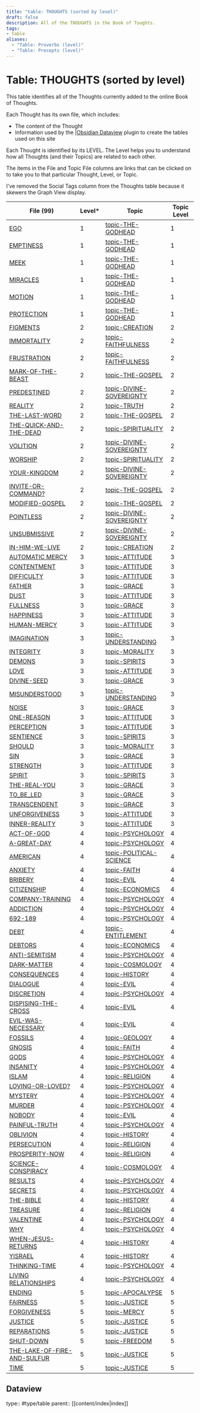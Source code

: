 ```yaml
---
title: "table: THOUGHTS (sorted by level)"
draft: false
description: All of the THOUGHTS in the Book of Toughts.
tags:
- table
aliases:
  - "Table: Proverbs (level)"
  - "Table: Precepts (level)"
---
```

# Table: THOUGHTS (sorted by level)
This table identifies all of the Thoughts currently added to the online Book of Thoughts.

Each Thought has its own file, which includes:
- The content of the Thought
- Information used by the |[Obsidian Dataview](https:/blacksmithgu.github.io/obsidian-dataview/) plugin to create the tables used on this site

Each Thought is identified by its LEVEL. The Level helps you to understand how all Thoughts (and their Topics) are related to each other.

The items in the File and Topic File columns are links that can be clicked on to take you to that particular Thought, Level, or Topic.

I've removed the Social Tags column from the Thoughts table because it skewers the Graph View display.

|File (99) |Level*|Topic|Topic Level|
|---|---|---|---|
|[EGO](/THOUGHTS/EGO.md)|1|[topic-THE-GODHEAD](/TOPICS/topic-THE-GODHEAD.md)|1|
|[EMPTINESS](/THOUGHTS/EMPTINESS.md)|1|[topic-THE-GODHEAD](/TOPICS/topic-THE-GODHEAD.md)|1|
|[MEEK](/THOUGHTS/MEEK.md)|1|[topic-THE-GODHEAD](/TOPICS/topic-THE-GODHEAD.md)|1|
|[MIRACLES](/THOUGHTS/MIRACLES.md)|1|[topic-THE-GODHEAD](/TOPICS/topic-THE-GODHEAD.md)|1|
|[MOTION](/THOUGHTS/MOTION.md)|1|[topic-THE-GODHEAD](/TOPICS/topic-THE-GODHEAD.md)|1|
|[PROTECTION](/THOUGHTS/PROTECTION.md)|1|[topic-THE-GODHEAD](/TOPICS/topic-THE-GODHEAD.md)|1|
|[FIGMENTS](/THOUGHTS/FIGMENTS.md)|2|[topic-CREATION](/TOPICS/topic-CREATION.md)|2|
|[IMMORTALITY](/THOUGHTS/IMMORTALITY.md)|2|[topic-FAITHFULNESS](/TOPICS/topic-FAITHFULNESS.md)|2|
|[FRUSTRATION](/THOUGHTS/FRUSTRATION.md)|2|[topic-FAITHFULNESS](/TOPICS/topic-FAITHFULNESS.md)|2|
|[MARK-OF-THE-BEAST](/THOUGHTS/MARK-OF-THE-BEAST.md)|2|[topic-THE-GOSPEL](/TOPICS/topic-THE-GOSPEL.md)|2|
|[PREDESTINED](/THOUGHTS/PREDESTINED.md)|2|[topic-DIVINE-SOVEREIGNTY](/TOPICS/topic-DIVINE-SOVEREIGNTY.md)|2|
|[REALITY](/THOUGHTS/REALITY.md)|2|[topic-TRUTH](/TOPICS/topic-TRUTH.md)|2|
|[THE-LAST-WORD](/THOUGHTS/THE-LAST-WORD.md)|2|[topic-THE-GOSPEL](/TOPICS/topic-THE-GOSPEL.md)|2|
|[THE-QUICK-AND-THE-DEAD](/THOUGHTS/THE-QUICK-AND-THE-DEAD.md)|2|[topic-SPIRITUALITY](/TOPICS/topic-SPIRITUALITY.md)|2|
|[VOLITION](/THOUGHTS/VOLITION.md)|2|[topic-DIVINE-SOVEREIGNTY](/TOPICS/topic-DIVINE-SOVEREIGNTY.md)|2|
|[WORSHIP](/THOUGHTS/WORSHIP.md)|2|[topic-SPIRITUALITY](/TOPICS/topic-SPIRITUALITY.md)|2|
|[YOUR-KINGDOM](/THOUGHTS/YOUR-KINGDOM.md)|2|[topic-DIVINE-SOVEREIGNTY](/TOPICS/topic-DIVINE-SOVEREIGNTY.md)|2|
|[INVITE-OR-COMMAND?](/THOUGHTS/INVITE-OR-COMMAND?.md)|2|[topic-THE-GOSPEL](/TOPICS/topic-THE-GOSPEL.md)|2|
|[MODIFIED-GOSPEL](/THOUGHTS/MODIFIED-GOSPEL.md)|2|[topic-THE-GOSPEL](/TOPICS/topic-THE-GOSPEL.md)|2|
|[POINTLESS](/THOUGHTS/POINTLESS.md)|2|[topic-DIVINE-SOVEREIGNTY](/TOPICS/topic-DIVINE-SOVEREIGNTY.md)|2|
|[UNSUBMISSIVE](/THOUGHTS/UNSUBMISSIVE.md)|2|[topic-DIVINE-SOVEREIGNTY](/TOPICS/topic-DIVINE-SOVEREIGNTY.md)|2|
|[IN-HIM-WE-LIVE](/THOUGHTS/IN-HIM-WE-LIVE.md)|2|[topic-CREATION](/TOPICS/topic-CREATION.md)|2|
|[AUTOMATIC MERCY](/THOUGHTS/AUTOMATIC%20MERCY.md)|3|[topic-ATTITUDE](/TOPICS/topic-ATTITUDE.md)|3|
|[CONTENTMENT](/THOUGHTS/CONTENTMENT.md)|3|[topic-ATTITUDE](/TOPICS/topic-ATTITUDE.md)|3|
|[DIFFICULTY](/THOUGHTS/DIFFICULTY.md)|3|[topic-ATTITUDE](/TOPICS/topic-ATTITUDE.md)|3|
|[FATHER](/THOUGHTS/FATHER.md)|3|[topic-GRACE](/TOPICS/topic-GRACE.md)|3|
|[DUST](/THOUGHTS/DUST.md)|3|[topic-ATTITUDE](/TOPICS/topic-ATTITUDE.md)|3|
|[FULLNESS](/THOUGHTS/FULLNESS.md)|3|[topic-GRACE](/TOPICS/topic-GRACE.md)|3|
|[HAPPINESS](/THOUGHTS/HAPPINESS.md)|3|[topic-ATTITUDE](/TOPICS/topic-ATTITUDE.md)|3|
|[HUMAN-MERCY](/THOUGHTS/HUMAN-MERCY.md)|3|[topic-ATTITUDE](/TOPICS/topic-ATTITUDE.md)|3|
|[IMAGINATION](/THOUGHTS/IMAGINATION.md)|3|[topic-UNDERSTANDING](/TOPICS/topic-UNDERSTANDING.md)|3|
|[INTEGRITY](/THOUGHTS/INTEGRITY.md)|3|[topic-MORALITY](/TOPICS/topic-MORALITY.md)|3|
|[DEMONS](/THOUGHTS/DEMONS.md)|3|[topic-SPIRITS](/TOPICS/topic-SPIRITS.md)|3|
|[LOVE](/THOUGHTS/LOVE.md)|3|[topic-ATTITUDE](/TOPICS/topic-ATTITUDE.md)|3|
|[DIVINE-SEED](/THOUGHTS/DIVINE-SEED.md)|3|[topic-GRACE](/TOPICS/topic-GRACE.md)|3|
|[MISUNDERSTOOD](/THOUGHTS/MISUNDERSTOOD.md)|3|[topic-UNDERSTANDING](/TOPICS/topic-UNDERSTANDING.md)|3|
|[NOISE](/THOUGHTS/NOISE.md)|3|[topic-GRACE](/TOPICS/topic-GRACE.md)|3|
|[ONE-REASON](/THOUGHTS/ONE-REASON.md)|3|[topic-ATTITUDE](/TOPICS/topic-ATTITUDE.md)|3|
|[PERCEPTION](/THOUGHTS/PERCEPTION.md)|3|[topic-ATTITUDE](/TOPICS/topic-ATTITUDE.md)|3|
|[SENTIENCE](/THOUGHTS/SENTIENCE.md)|3|[topic-SPIRITS](/TOPICS/topic-SPIRITS.md)|3|
|[SHOULD](/THOUGHTS/SHOULD.md)|3|[topic-MORALITY](/TOPICS/topic-MORALITY.md)|3|
|[SIN](/THOUGHTS/SIN.md)|3|[topic-GRACE](/TOPICS/topic-GRACE.md)|3|
|[STRENGTH](/THOUGHTS/STRENGTH.md)|3|[topic-ATTITUDE](/TOPICS/topic-ATTITUDE.md)|3|
|[SPIRIT](/THOUGHTS/SPIRIT.md)|3|[topic-SPIRITS](/TOPICS/topic-SPIRITS.md)|3|
|[THE-REAL-YOU](/THOUGHTS/THE-REAL-YOU.md)|3|[topic-GRACE](/TOPICS/topic-GRACE.md)|3|
|[TO_BE_LED](/THOUGHTS/TO_BE_LED.md)|3|[topic-GRACE](/TOPICS/topic-GRACE.md)|3|
|[TRANSCENDENT](/THOUGHTS/TRANSCENDENT.md)|3|[topic-GRACE](/TOPICS/topic-GRACE.md)|3|
|[UNFORGIVENESS](/THOUGHTS/UNFORGIVENESS.md)|3|[topic-ATTITUDE](/TOPICS/topic-ATTITUDE.md)|3|
|[INNER-REALITY](/THOUGHTS/INNER-REALITY.md)|3|[topic-ATTITUDE](/TOPICS/topic-ATTITUDE.md)|3|
|[ACT-OF-GOD](/THOUGHTS/ACT-OF-GOD.md)|4|[topic-PSYCHOLOGY](/TOPICS/topic-PSYCHOLOGY.md)|4|
|[A-GREAT-DAY](/THOUGHTS/A-GREAT-DAY.md)|4|[topic-PSYCHOLOGY](/TOPICS/topic-PSYCHOLOGY.md)|4|
|[AMERICAN](/THOUGHTS/AMERICAN.md)|4|[topic-POLITICAL-SCIENCE](/TOPICS/topic-POLITICAL-SCIENCE.md)|4|
|[ANXIETY](/THOUGHTS/ANXIETY.md)|4|[topic-FAITH](/TOPICS/topic-FAITH.md)|4|
|[BRIBERY](/THOUGHTS/BRIBERY.md)|4|[topic-EVIL](/TOPICS/topic-EVIL.md)|4|
|[CITIZENSHIP](/THOUGHTS/CITIZENSHIP.md)|4|[topic-ECONOMICS](/TOPICS/topic-ECONOMICS.md)|4|
|[COMPANY-TRAINING](/THOUGHTS/COMPANY-TRAINING.md)|4|[topic-PSYCHOLOGY](/TOPICS/topic-PSYCHOLOGY.md)|4|
|[ADDICTION](/THOUGHTS/ADDICTION.md)|4|[topic-PSYCHOLOGY](/TOPICS/topic-PSYCHOLOGY.md)|4|
|[692-189](/THOUGHTS/692-189.md)|4|[topic-PSYCHOLOGY](/TOPICS/topic-PSYCHOLOGY.md)|4|
|[DEBT](/THOUGHTS/DEBT.md)|4|[topic-ENTITLEMENT](/TOPICS/topic-ENTITLEMENT.md)|4|
|[DEBTORS](/THOUGHTS/DEBTORS.md)|4|[topic-ECONOMICS](/TOPICS/topic-ECONOMICS.md)|4|
|[ANTI-SEMITISM](/THOUGHTS/ANTI-SEMITISM.md)|4|[topic-PSYCHOLOGY](/TOPICS/topic-PSYCHOLOGY.md)|4|
|[DARK-MATTER](/THOUGHTS/DARK-MATTER.md)|4|[topic-COSMOLOGY](/TOPICS/topic-COSMOLOGY.md)|4|
|[CONSEQUENCES](/THOUGHTS/CONSEQUENCES.md)|4|[topic-HISTORY](/TOPICS/topic-HISTORY.md)|4|
|[DIALOGUE](/THOUGHTS/DIALOGUE.md)|4|[topic-EVIL](/TOPICS/topic-EVIL.md)|4|
|[DISCRETION](/THOUGHTS/DISCRETION.md)|4|[topic-PSYCHOLOGY](/TOPICS/topic-PSYCHOLOGY.md)|4|
|[DISPISING-THE-CROSS](/THOUGHTS/DISPISING-THE-CROSS.md)|4|[topic-EVIL](/TOPICS/topic-EVIL.md)|4|
|[EVIL-WAS-NECESSARY](/THOUGHTS/EVIL-WAS-NECESSARY.md)|4|[topic-EVIL](/TOPICS/topic-EVIL.md)|4|
|[FOSSILS](/THOUGHTS/FOSSILS.md)|4|[topic-GEOLOGY](/TOPICS/topic-GEOLOGY.md)|4|
|[GNOSIS](/THOUGHTS/GNOSIS.md)|4|[topic-FAITH](/TOPICS/topic-FAITH.md)|4|
|[GODS](/THOUGHTS/GODS.md)|4|[topic-PSYCHOLOGY](/TOPICS/topic-PSYCHOLOGY.md)|4|
|[INSANITY](/THOUGHTS/INSANITY.md)|4|[topic-PSYCHOLOGY](/TOPICS/topic-PSYCHOLOGY.md)|4|
|[ISLAM](/THOUGHTS/ISLAM.md)|4|[topic-RELIGION](/TOPICS/topic-RELIGION.md)|4|
|[LOVING-OR-LOVED?](/THOUGHTS/LOVING-OR-LOVED?.md)|4|[topic-PSYCHOLOGY](/TOPICS/topic-PSYCHOLOGY.md)|4|
|[MYSTERY](/THOUGHTS/MYSTERY.md)|4|[topic-PSYCHOLOGY](/TOPICS/topic-PSYCHOLOGY.md)|4|
|[MURDER](/THOUGHTS/MURDER.md)|4|[topic-PSYCHOLOGY](/TOPICS/topic-PSYCHOLOGY.md)|4|
|[NOBODY](/THOUGHTS/NOBODY.md)|4|[topic-EVIL](/TOPICS/topic-EVIL.md)|4|
|[PAINFUL-TRUTH](/THOUGHTS/PAINFUL-TRUTH.md)|4|[topic-PSYCHOLOGY](/TOPICS/topic-PSYCHOLOGY.md)|4|
|[OBLIVION](/THOUGHTS/OBLIVION.md)|4|[topic-HISTORY](/TOPICS/topic-HISTORY.md)|4|
|[PERSECUTION](/THOUGHTS/PERSECUTION.md)|4|[topic-RELIGION](/TOPICS/topic-RELIGION.md)|4|
|[PROSPERITY-NOW](/THOUGHTS/PROSPERITY-NOW.md)|4|[topic-RELIGION](/TOPICS/topic-RELIGION.md)|4|
|[SCIENCE-CONSPIRACY](/THOUGHTS/SCIENCE-CONSPIRACY.md)|4|[topic-COSMOLOGY](/TOPICS/topic-COSMOLOGY.md)|4|
|[RESULTS](/THOUGHTS/RESULTS.md)|4|[topic-PSYCHOLOGY](/TOPICS/topic-PSYCHOLOGY.md)|4|
|[SECRETS](/THOUGHTS/SECRETS.md)|4|[topic-PSYCHOLOGY](/TOPICS/topic-PSYCHOLOGY.md)|4|
|[THE-BIBLE](/THOUGHTS/THE-BIBLE.md)|4|[topic-HISTORY](/TOPICS/topic-HISTORY.md)|4|
|[TREASURE](/THOUGHTS/TREASURE.md)|4|[topic-RELIGION](/TOPICS/topic-RELIGION.md)|4|
|[VALENTINE](/THOUGHTS/VALENTINE.md)|4|[topic-PSYCHOLOGY](/TOPICS/topic-PSYCHOLOGY.md)|4|
|[WHY](/THOUGHTS/WHY.md)|4|[topic-PSYCHOLOGY](/TOPICS/topic-PSYCHOLOGY.md)|4|
|[WHEN-JESUS-RETURNS](/THOUGHTS/WHEN-JESUS-RETURNS.md)|4|[topic-HISTORY](/TOPICS/topic-HISTORY.md)|4|
|[YISRAEL](/THOUGHTS/YISRAEL.md)|4|[topic-HISTORY](/TOPICS/topic-HISTORY.md)|4|
|[THINKING-TIME](/THOUGHTS/THINKING-TIME.md)|4|[topic-PSYCHOLOGY](/TOPICS/topic-PSYCHOLOGY.md)|4|
|[LIVING RELATIONSHIPS](/THOUGHTS/LIVING%20RELATIONSHIPS.md)|4|[topic-PSYCHOLOGY](/TOPICS/topic-PSYCHOLOGY.md)|4|
|[ENDING](/THOUGHTS/ENDING.md)|5|[topic-APOCALYPSE](/TOPICS/topic-APOCALYPSE.md)|5|
|[FAIRNESS](/THOUGHTS/FAIRNESS.md)|5|[topic-JUSTICE](/TOPICS/topic-JUSTICE.md)|5|
|[FORGIVENESS](/THOUGHTS/FORGIVENESS.md)|5|[topic-MERCY](/TOPICS/topic-MERCY.md)|5|
|[JUSTICE](/THOUGHTS/JUSTICE.md)|5|[topic-JUSTICE](/TOPICS/topic-JUSTICE.md)|5|
|[REPARATIONS](/THOUGHTS/REPARATIONS.md)|5|[topic-JUSTICE](/TOPICS/topic-JUSTICE.md)|5|
|[SHUT-DOWN](/THOUGHTS/SHUT-DOWN.md)|5|[topic-FREEDOM](/TOPICS/topic-FREEDOM.md)|5|
|[THE-LAKE-OF-FIRE-AND-SULFUR](/THOUGHTS/THE-LAKE-OF-FIRE-AND-SULFUR.md)|5|[topic-JUSTICE](/TOPICS/topic-JUSTICE.md)|5|
|[TIME](/THOUGHTS/TIME.md)|5|[topic-JUSTICE](/TOPICS/topic-JUSTICE.md)|5|

## Dataview
type:: #type/table
parent:: [[content/index|index]]